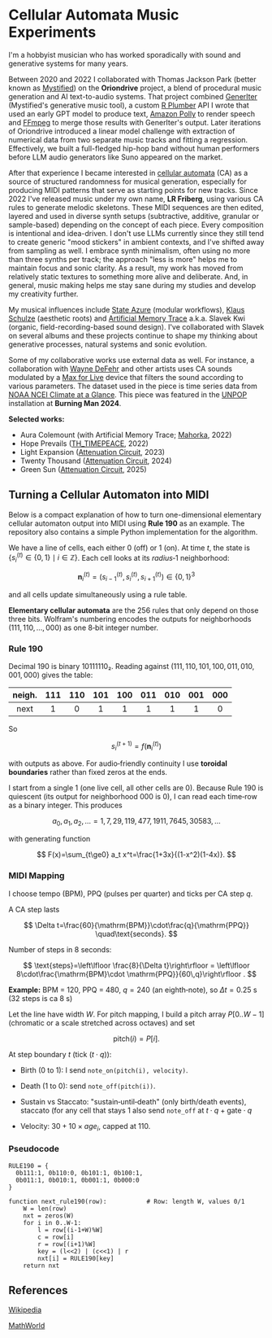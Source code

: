 # Cellular Automata Music Experiments

I'm a hobbyist musician who has worked sporadically with sound and generative systems for many years. 

Between 2020 and 2022 I collaborated with Thomas Jackson Park (better known as [Mystified](https://spottedpeccary.com/artists/mystified)) on the **Oriondrive** project, a blend of procedural music generation and AI text-to-audio systems. That project combined [GenerIter](https://pypi.org/project/GenerIter) (Mystified's generative music tool), a custom [R Plumber](https://www.rplumber.io) API I wrote that used an early GPT model to produce text, [Amazon Polly](https://aws.amazon.com/polly) to render speech and [FFmpeg](https://www.ffmpeg.org) to merge those results with GenerIter's output. Later iterations of Oriondrive introduced a linear model challenge with extraction of numerical data from two separate music tracks and fitting a regression. Effectively, we built a full-fledged hip-hop band without human performers before LLM audio generators like Suno appeared on the market.

After that experience I became interested in [cellular automata](https://en.wikipedia.org/wiki/Cellular_automaton) (CA) as a source of structured randomness for musical generation, especially for producing MIDI patterns that serve as starting points for new tracks. Since 2022 I've released music under my own name, **LR Friberg**, using various CA rules to generate melodic skeletons. These MIDI sequences are then edited, layered and used in diverse synth setups (subtractive, additive, granular or sample-based) depending on the concept of each piece. Every composition is intentional and idea-driven. I don't use LLMs currently since they still tend to create generic "mood stickers" in ambient contexts, and I've shifted away from sampling as well. I embrace synth minimalism, often using no more than three synths per track; the approach "less is more" helps me to maintain focus and sonic clarity. As a result, my work has moved from relatively static textures to something more alive and deliberate. And, in general, music making helps me stay sane during my studies and develop my creativity further.

My musical influences include [State Azure](https://www.youtube.com/channel/UClKIjbgtWGzHtXhBDS_I0pg) (modular workflows), [Klaus Schulze](https://en.wikipedia.org/wiki/Klaus_Schulze) (aesthetic roots) and [Artificial Memory Trace](https://www.gruenrekorder.de/?page_id=4538) a.k.a. Slavek Kwi (organic, field-recording-based sound design). I've collaborated with Slavek on several albums and these projects continue to shape my thinking about generative processes, natural systems and sonic evolution.

Some of my collaborative works use external data as well. For instance, a collaboration with [Wayne DeFehr](https://www.waynedefehr.com) and other artists uses CA sounds modulated by a [Max for Live](https://www.ableton.com/en/live/max-for-live) device that filters the sound according to various parameters. The dataset used in the piece is time series data from [NOAA NCEI Climate at a Glance](https://www.ncei.noaa.gov/access/monitoring/climate-at-a-glance/global/time-series). This piece was featured in the [UNPOP](https://unpopularmusic.camp/playlist.html) installation at **Burning Man 2024**.

**Selected works:**

* Aura Colemount (with Artificial Memory Trace; [Mahorka](https://mahorka.org/release/320), 2022)
* Hope Prevails ([TH_TIMEPEACE](https://thtimepeace.bandcamp.com/album/hope-prevails), 2022)
* Light Expansion ([Attenuation Circuit](https://emerge.bandcamp.com/album/light-expansion), 2023)
* Twenty Thousand ([Attenuation Circuit](https://emerge.bandcamp.com/album/twenty-thousand), 2024)
* Green Sun ([Attenuation Circuit](https://emerge.bandcamp.com/album/green-sun), 2025)

## Turning a Cellular Automaton into MIDI

Below is a compact explanation of how to turn one-dimensional elementary cellular automaton output into MIDI using **Rule 190** as an example. The repository also contains a simple Python implementation for the algorithm.

We have a line of cells, each either 0 (off) or 1 (on). At time $`t`$, the state is $` \{ s_i^{(t)} \in \{0,1\} \mid i \in \mathbb{Z} \} `$. Each cell looks at its $`radius‑1`$ neighborhood:

$$
\mathbf n_i^{(t)}=\big(s_{i-1}^{(t)},s_i^{(t)},s_{i+1}^{(t)}\big)\in\{0,1\}^3
$$

and all cells update simultaneously using a rule table.

**Elementary cellular automata** are the 256 rules that only depend on those three bits. Wolfram's numbering encodes the outputs for neighborhoods $`(111,110,\ldots,000)`$ as one 8‑bit integer number.

### Rule 190 

Decimal 190 is binary $`10111110₂`$. Reading against $`(111,110,101,100,011,010,001,000)`$ gives the table:

| neigh. | 111 | 110 | 101 | 100 | 011 | 010 | 001 | 000 |
|:------:|:---:|:---:|:---:|:---:|:---:|:---:|:---:|:---:|
| next   |  1  |  0  |  1  |  1  |  1  |  1  |  1  |  0  |

So

$$
s_i^{(t+1)} = f(\mathbf n_i^{(t)})
$$

with outputs as above. For audio‑friendly continuity I use **toroidal boundaries** rather than fixed zeros at the ends.

I start from a single 1 (one live cell, all other cells are 0). Because Rule 190 is quiescent (its output for neighborhood $`000`$ is 0), I can read each time‑row as a binary integer. This produces

$$
a_0,a_1,a_2,\ldots = 1,7,29,119,477,1911,7645,30583,\ldots
$$

with generating function

$$
F(x)=\sum_{t\ge0} a_t x^t=\frac{1+3x}{(1-x^2)(1-4x)}.
$$

### MIDI Mapping

I choose tempo (BPM), PPQ (pulses per quarter) and ticks per CA step $`q`$.  

A CA step lasts

$$
\Delta t=\frac{60}{\mathrm{BPM}}\cdot\frac{q}{\mathrm{PPQ}} \quad\text{seconds}.
$$

Number of steps in 8 seconds:

$$
\text{steps}=\left\lfloor \frac{8}{\Delta t}\right\rfloor
= \left\lfloor 8\cdot\frac{\mathrm{BPM}\cdot \mathrm{PPQ}}{60\,q}\right\rfloor .
$$

**Example:** BPM = 120, PPQ = 480, $`q=240`$ (an eighth‑note), so $`\Delta t=0.25`$ s (32 steps is ca 8 s)

Let the line have width $`W`$. For pitch mapping, I build a pitch array $`P[0..W-1]`$ (chromatic or a scale stretched across octaves) and set

$$
\mathrm{pitch}(i)=P[i].
$$

At step boundary $`t`$ (tick $`(t\cdot q)`$):

* Birth (0 to 1): I send `note_on(pitch(i), velocity)`.

* Death (1 to 0): send `note_off(pitch(i))`.

* Sustain vs Staccato: "sustain‑until‑death" (only birth/death events), staccato (for any cell that stays 1 also send `note_off` at $`t\cdot q + \mathrm{gate}\cdot q`$

* Velocity: $`30 + 10×age_i`$, capped at 110. 

### Pseudocode

```pseudo
RULE190 = {
  0b111:1, 0b110:0, 0b101:1, 0b100:1,
  0b011:1, 0b010:1, 0b001:1, 0b000:0
}

function next_rule190(row):           # Row: length W, values 0/1
    W = len(row)
    nxt = zeros(W)
    for i in 0..W-1:
        l = row[(i-1+W)%W]
        c = row[i]
        r = row[(i+1)%W]
        key = (l<<2) | (c<<1) | r
        nxt[i] = RULE190[key]
    return nxt
```

## References

[Wikipedia](https://en.wikipedia.org/wiki/Elementary_cellular_automaton)

[MathWorld](https://mathworld.wolfram.com/Rule190.html)
